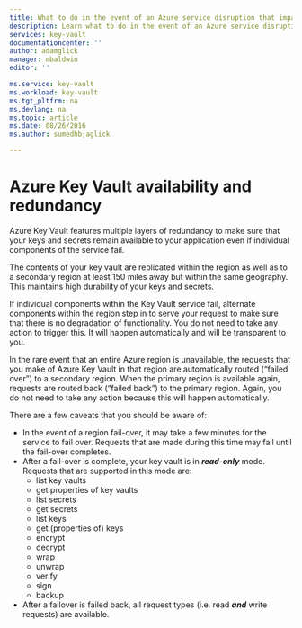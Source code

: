 ```yaml
---
title: What to do in the event of an Azure service disruption that impacts Azure Key Vault | Microsoft Azure
description: Learn what to do in the event of an Azure service disruption that impacts Azure Key Vault.
services: key-vault
documentationcenter: ''
author: adamglick
manager: mbaldwin
editor: ''

ms.service: key-vault
ms.workload: key-vault
ms.tgt_pltfrm: na
ms.devlang: na
ms.topic: article
ms.date: 08/26/2016
ms.author: sumedhb;aglick

---
```

# Azure Key Vault availability and redundancy
Azure Key Vault features multiple layers of redundancy to make sure that your keys and secrets remain available to your application even if individual components of the service fail.

The contents of your key vault are replicated within the region as well as to a secondary region at least 150 miles away but within the same geography. This maintains high durability of your keys and secrets.

If individual components within the Key Vault service fail, alternate components within the region step in to serve your request to make sure that there is no degradation of functionality. You do not need to take any action to trigger this. It will happen automatically and will be transparent to you.

In the rare event that an entire Azure region is unavailable, the requests that you make of Azure Key Vault in that region are automatically routed (“failed over”) to a secondary region. When the primary region is available again, requests are routed back (“failed back”) to the primary region. Again, you do not need to take any action because this will happen automatically.

There are a few caveats that you should be aware of:

* In the event of a region fail-over, it may take a few minutes for the service to fail over. Requests that are made during this time may fail until the fail-over completes.
* After a fail-over is complete, your key vault is in ***read-only*** mode. Requests that are supported in this mode are:
  * list key vaults
  * get properties of key vaults
  * list secrets
  * get secrets
  * list keys
  * get (properties of) keys
  * encrypt
  * decrypt
  * wrap
  * unwrap
  * verify
  * sign
  * backup
* After a failover is failed back, all request types (i.e. read ***and*** write requests) are available.

